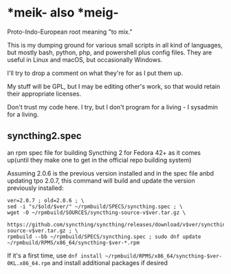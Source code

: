 # *meik- also *meig-
Proto-Indo-European root meaning "to mix."

This is my dumping ground for various small scripts in all kind of languages, but mostly bash, python, php, and powershell plus config files. They are useful in Linux and macOS, but occasionally Windows.

I'll try to drop a comment on what they're for as I put them up.

My stuff will be GPL, but I may be editing other's work, so that would retain their appropriate licenses.

Don't trust my code here. I try, but I don't program for a living - I sysadmin for a living.

## **syncthing2.spec**
an rpm spec file for building Syncthing 2 for Fedora 42+ as it comes up(until they make one to get in the official repo building system)

Assuming 2.0.6 is the previous version installed and in the spec file anbd updating tpo 2.0.7, this command will build and update the version previously installed:
```
ver=2.0.7 ; old=2.0.6 ; \
sed -i "s/$old/$ver/" ~/rpmbuild/SPECS/syncthing.spec ; \
wget -O ~/rpmbuild/SOURCES/syncthing-source-v$ver.tar.gz \
    https://github.com/syncthing/syncthing/releases/download/v$ver/syncthing-source-v$ver.tar.gz ; \
rpmbuild --bb ~/rpmbuild/SPECS/syncthing.spec ; sudo dnf update ~/rpmbuild/RPMS/x86_64/syncthing-$ver-*.rpm
```
If it's a first time, use ```dnf install ~/rpmbuild/RPMS/x86_64/syncthing-$ver-0KL.x86_64.rpm``` and install additional packages if desired
